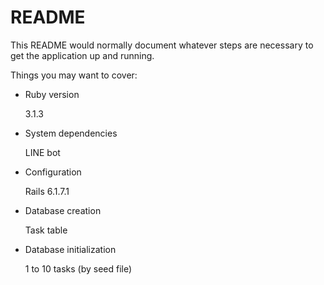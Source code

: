 # README

This README would normally document whatever steps are necessary to get the
application up and running.

Things you may want to cover:

* Ruby version

  3.1.3
* System dependencies

  LINE bot
* Configuration

  Rails 6.1.7.1
* Database creation

  Task table
* Database initialization

  1 to 10 tasks (by seed file)
